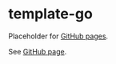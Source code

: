 # template-go

Placeholder for [GitHub pages].

See [GitHub page].

[GitHub page]: https://garage.senzing.com/check-self
[GitHub pages]: https://pages.github.com/
